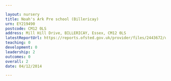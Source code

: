```yaml
---

layout: nursery
title: Noah's Ark Pre school (Billericay)
urn: EY219490
postcode: CM12 0LS
address: Mill Hill Drive, BILLERICAY, Essex, CM12 0LS
latestReportUrl: https://reports.ofsted.gov.uk/provider/files/2443672/urn/EY219490.pdf
teaching: 0
development: 0
leadership: 2
outcomes: 0
overall: 2
date: 04/12/2014

---
```

